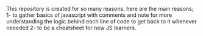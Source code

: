 This repository is created  for so many reasons, here are the main reasons;
1- to gather  basics of javascript with comments and note for more understanding the logic behind each line of code to get back to it whenever neeeded
2- to be a cheatsheet for new JS learners.

